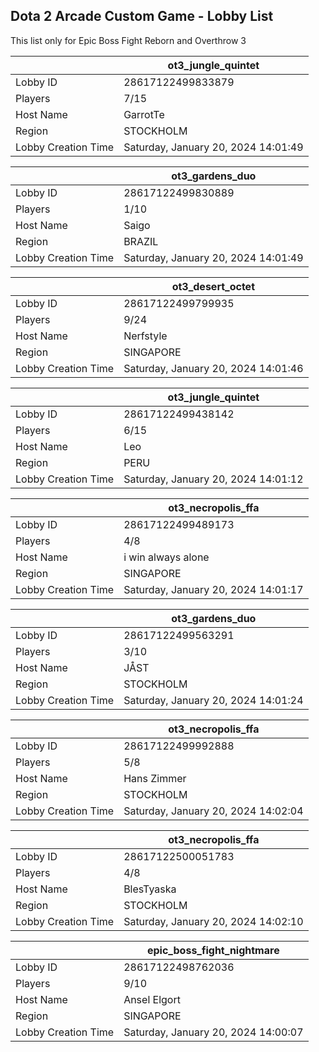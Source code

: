 ## Dota 2 Arcade Custom Game - Lobby List

This list only for Epic Boss Fight Reborn and Overthrow 3

|  | ot3_jungle_quintet |
| ------ | ------ |
| Lobby ID | 28617122499833879 |
| Players | 7/15 |
| Host Name | GarrotTe |
| Region | STOCKHOLM |
| Lobby Creation Time | Saturday, January 20, 2024 14:01:49 |


|  | ot3_gardens_duo |
| ------ | ------ |
| Lobby ID | 28617122499830889 |
| Players | 1/10 |
| Host Name | Saigo |
| Region | BRAZIL |
| Lobby Creation Time | Saturday, January 20, 2024 14:01:49 |


|  | ot3_desert_octet |
| ------ | ------ |
| Lobby ID | 28617122499799935 |
| Players | 9/24 |
| Host Name | Nerfstyle |
| Region | SINGAPORE |
| Lobby Creation Time | Saturday, January 20, 2024 14:01:46 |


|  | ot3_jungle_quintet |
| ------ | ------ |
| Lobby ID | 28617122499438142 |
| Players | 6/15 |
| Host Name | Leo |
| Region | PERU |
| Lobby Creation Time | Saturday, January 20, 2024 14:01:12 |


|  | ot3_necropolis_ffa |
| ------ | ------ |
| Lobby ID | 28617122499489173 |
| Players | 4/8 |
| Host Name | i win always alone |
| Region | SINGAPORE |
| Lobby Creation Time | Saturday, January 20, 2024 14:01:17 |


|  | ot3_gardens_duo |
| ------ | ------ |
| Lobby ID | 28617122499563291 |
| Players | 3/10 |
| Host Name | JÅST |
| Region | STOCKHOLM |
| Lobby Creation Time | Saturday, January 20, 2024 14:01:24 |


|  | ot3_necropolis_ffa |
| ------ | ------ |
| Lobby ID | 28617122499992888 |
| Players | 5/8 |
| Host Name | Hans Zimmer |
| Region | STOCKHOLM |
| Lobby Creation Time | Saturday, January 20, 2024 14:02:04 |


|  | ot3_necropolis_ffa |
| ------ | ------ |
| Lobby ID | 28617122500051783 |
| Players | 4/8 |
| Host Name | BlesTyaska |
| Region | STOCKHOLM |
| Lobby Creation Time | Saturday, January 20, 2024 14:02:10 |


|  | epic_boss_fight_nightmare |
| ------ | ------ |
| Lobby ID | 28617122498762036 |
| Players | 9/10 |
| Host Name | Ansel Elgort |
| Region | SINGAPORE |
| Lobby Creation Time | Saturday, January 20, 2024 14:00:07 |


